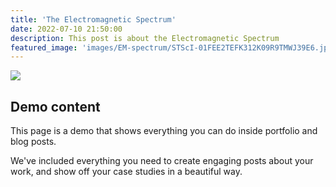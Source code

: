 ```yaml
---
title: 'The Electromagnetic Spectrum'
date: 2022-07-10 21:50:00
description: This post is about the Electromagnetic Spectrum
featured_image: 'images/EM-spectrum/STScI-01FEE2TEFK312K09R9TMWJ39E6.jpg'
---
```


![](/site/images/EM-spectrum/STScI-01FEE2TEFK312K09R9TMWJ39E6.jpg)


## Demo content

This page is a demo that shows everything you can do inside portfolio and blog posts.

We've included everything you need to create engaging posts about your work, and show off your case studies in a beautiful way.
